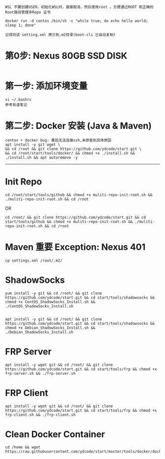 ```
WSL 不要创建USER，初始化WSL时，直接取消，然后使用root 。方便通过ROOT 和正确的Root路径管理多Repo 证书
```

```
docker run -d centos /bin/sh -c "while true; do echo hello world; sleep 1; done"
```

```
记得将该 setting.xml 拷贝到.m2目录(boot-cli 已自动复制)
```

# 第0步: Nexus 80GB SSD DISK
```
```

# 第一步: 添加环境变量
```
vi ~/.bashrc
参考有道笔记
```


# 第二步: Docker 安装 (Java & Maven)
```
centos + docker bug: 重启无法连接ssh,未排查到具体原因
apt install -y git wget \
&& cd /root && git clone https://github.com/ydcode/start.git \
&& cd /root/start/tools/docker/ && chmod +x ./install.sh && ./install.sh && apt autoremove -y
```


----------------------------------------------------------------------------------------------------
# Init Repo
```
cd /root/start/tools/github && chmod +x muliti-repo-init-root.sh && ./muliti-repo-init-root.sh && cd /root
```
OR
```
cd /root/ && git clone https://github.com/ydcode/start.git && cd start/tools/github && chmod +x muliti-repo-init-root.sh && ./muliti-repo-init-root.sh && cd /root
```

# Maven 重要  Exception: Nexus 401
```
cp settings.xml /root/.m2/
```


# ShadowSocks
```
yum install -y git && cd /root/ && git clone https://github.com/ydcode/start.git && cd start/tools/shadowsocks && chmod +x CentOS_ShadowSocks_Install.sh && ./CentOS_ShadowSocks_Install.sh


apt install -y git && cd /root/ && git clone https://github.com/ydcode/start.git && cd start/tools/shadowsocks && chmod +x Debian_ShadowSocks_Install.sh && ./Debian_ShadowSocks_Install.sh
```




# FRP Server
```
apt install -y wget git && cd /root/ && git clone https://github.com/ydcode/start.git && cd start/tools/frp && chmod +x frp-server.sh && ./frp-server.sh
```

# FRP Client
```
apt install -y wget git && cd /root/ && git clone https://github.com/ydcode/start.git && cd start/tools/frp && chmod +x frp-client.sh && ./frp-client.sh

```



# Clean Docker Container
```
cd /home && wget https://raw.githubusercontent.com/ydcode/start/master/tools/docker/docker_container_clean.sh

```

